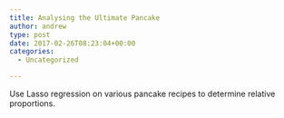 ```yaml
---
title: Analysing the Ultimate Pancake
author: andrew
type: post
date: 2017-02-26T08:23:04+00:00
categories:
  - Uncategorized

---
```

Use Lasso regression on various pancake recipes to determine relative proportions.
